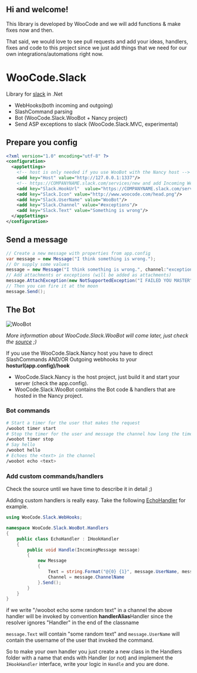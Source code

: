## Hi and welcome!
This library is developed by WooCode and we will add functions & make fixes now and then. 

That said, we would love to see pull requests and add your ideas, handlers, fixes and code to this project since we just add things that we need for our own integrations/automations right now.

WooCode.Slack
=============

Library for [slack](https://slack.com/) in .Net
- WebHooks(both incoming and outgoing)
- SlashCommand parsing 
- Bot (WooCode.Slack.WooBot + Nancy project)
- Send ASP exceptions to slack (WooCode.Slack.MVC, experimental)

## Prepare you config
``` xml
<?xml version="1.0" encoding="utf-8" ?>
<configuration>
  <appSettings>
    <!-- host is only needed if you use WooBot with the Nancy host -->
    <add key="Host" value="http://127.0.0.1:1337"/>
    <!-- https://COMPANYNAME.slack.com/services/new and add Incoming WebHooks thats where you'll find your URL -->
    <add key="Slack.HookUrl"  value="https://COMPANYNAME.slack.com/services/hooks/incoming-webhook?token=TOKEN"/>
    <add key="Slack.Icon" value="http://www.woocode.com/head.png"/>
    <add key="Slack.UserName" value="WooBot"/>
    <add key="Slack.Channel" value="#exceptions"/>
    <add key="Slack.Text" value="Something is wrong"/>
  </appSettings>
</configuration>
```

## Send a message
``` csharp
// Create a new message with properties from app.config
var message = new Message("I think something is wrong.");
// Or supply some values
message = new Message("I think something is wrong.", channel:"exceptions", userName:"MyName");
// Add attachments or exceptions (will be added as attachments)
message.AttachException(new NotSupportedException("I FAILED YOU MASTER",e));
// Then you can fire it at the moon
message.Send();
```

## The Bot
![WooBot](http://i.imgur.com/yXlH3Md.png)

*More information about WooCode.Slack.WooBot will come later, just check the [source](https://github.com/WooCode/WooCode.Slack/tree/develop/WooCode.Slack.WooBot) ;)*

If you use the WooCode.Slack.Nancy host you have to direct SlashCommands AND/OR Outgoing webhooks to your **hosturl(app.config)/hook**

- WooCode.Slack.Nancy is the host project, just build it and start your server (check the app.config).
- WooCode.Slack.WooBot contains the Bot code & handlers that are hosted in the Nancy project.

### Bot commands
``` bash
# Start a timer for the user that makes the request
/woobot timer start
# Stop the timer for the user and message the channel how long the timer was active
/woobot timer stop 
# Say hello
/woobot hello
# Echoes the <text> in the channel
/woobot echo <text> 
```

### Add custom commands/handlers
Check the source until we have time to describe it in detail ;)

Adding custom handlers is really easy. Take the following [EchoHandler](https://github.com/WooCode/WooCode.Slack/blob/develop/WooCode.Slack.WooBot/Handlers/EchoHandler.cs) for example.
``` csharp
using WooCode.Slack.WebHooks;

namespace WooCode.Slack.WooBot.Handlers
{
    public class EchoHandler : IHookHandler
    {
        public void Handle(IncomingMessage message)
        {
            new Message
            {
                Text = string.Format("@{0} {1}", message.UserName, message.Text),
                Channel = message.ChannelName
            }.Send();
        }
    }
}
```
if we write "/woobot echo some random text" in a channel the above handler will be invoked by convention **handlerAlias**Handler since the resolver ignores "Handler" in the end of the classname 

<code>message.Text</code> will contain "some random text" and <code>message.UserName</code> will contain the username of the user that invoked the command.

So to make your own handler you just create a new class in the Handlers folder with a name that ends with Handler (or not) and implement the <code>IHookHandler</code> interface, write your logic in <code>Handle</code> and you are done.
